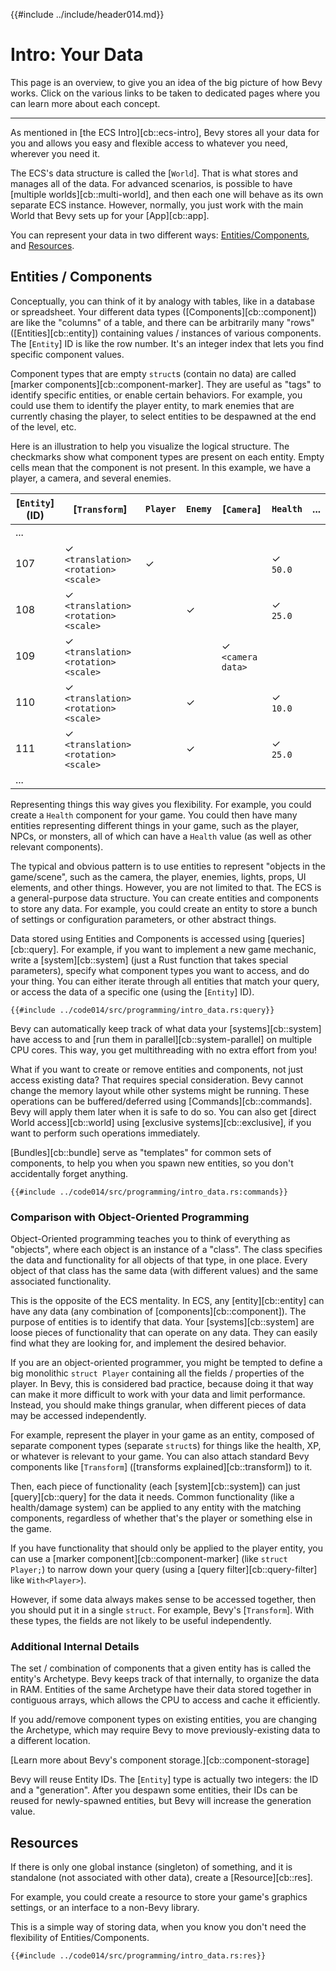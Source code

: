 {{#include ../include/header014.md}}

# Intro: Your Data

This page is an overview, to give you an idea of the big picture of how Bevy
works. Click on the various links to be taken to dedicated pages where you can
learn more about each concept.

---

As mentioned in [the ECS Intro][cb::ecs-intro], Bevy stores all your data for
you and allows you easy and flexible access to whatever you need, wherever you
need it.

The ECS's data structure is called the [`World`]. That is what
stores and manages all of the data. For advanced scenarios, is possible to
have [multiple worlds][cb::multi-world], and then each one will behave as
its own separate ECS instance. However, normally, you just work with the
main World that Bevy sets up for your [App][cb::app].

You can represent your data in two different ways:
[Entities/Components](#entities--components), and [Resources](#resources).

## Entities / Components

Conceptually, you can think of it by analogy with tables, like in a database or
spreadsheet. Your different data types ([Components][cb::component]) are like
the "columns" of a table, and there can be arbitrarily many "rows"
([Entities][cb::entity]) containing values / instances of various components.
The [`Entity`] ID is like the row number. It's an integer index
that lets you find specific component values.

Component types that are empty `struct`s (contain no data) are called [marker
components][cb::component-marker]. They are useful as "tags" to identify
specific entities, or enable certain behaviors. For example, you could use them
to identify the player entity, to mark enemies that are currently chasing the
player, to select entities to be despawned at the end of the level, etc.

Here is an illustration to help you visualize the logical structure. The
checkmarks show what component types are present on each entity. Empty cells
mean that the component is not present. In this example, we have a player,
a camera, and several enemies.

|[`Entity`] (ID)|[`Transform`]|`Player`|`Enemy`|[`Camera`]|`Health`|...|
|---|---|---|---|---|---|---|
|...|||||||
|107|✓ `<translation>` `<rotation>` `<scale>`|✓|||✓ `50.0`||
|108|✓ `<translation>` `<rotation>` `<scale>`||✓||✓ `25.0`||
|109|✓ `<translation>` `<rotation>` `<scale>`|||✓ `<camera data>`|||
|110|✓ `<translation>` `<rotation>` `<scale>`||✓||✓ `10.0`||
|111|✓ `<translation>` `<rotation>` `<scale>`||✓||✓ `25.0`||
|...|||||||

Representing things this way gives you flexibility. For example, you could
create a `Health` component for your game. You could then have many entities
representing different things in your game, such as the player, NPCs, or
monsters, all of which can have a `Health` value (as well as other relevant
components).

The typical and obvious pattern is to use entities to represent "objects in the
game/scene", such as the camera, the player, enemies, lights, props, UI
elements, and other things. However, you are not limited to that. The ECS is a
general-purpose data structure. You can create entities and components to store
any data. For example, you could create an entity to store a bunch of settings
or configuration parameters, or other abstract things.

Data stored using Entities and Components is accessed using
[queries][cb::query]. For example, if you want to implement a new game
mechanic, write a [system][cb::system] (just a Rust function that takes
special parameters), specify what component types you want to access, and do
your thing. You can either iterate through all entities that match your query,
or access the data of a specific one (using the [`Entity`] ID).

```rust,no_run,noplayground
{{#include ../code014/src/programming/intro_data.rs:query}}
```

Bevy can automatically keep track of what data your [systems][cb::system] have
access to and [run them in parallel][cb::system-parallel] on multiple CPU
cores. This way, you get multithreading with no extra effort from you!

What if you want to create or remove entities and components, not just access
existing data? That requires special consideration. Bevy cannot change the
memory layout while other systems might be running. These operations can be
buffered/deferred using [Commands][cb::commands]. Bevy will apply them later
when it is safe to do so. You can also get [direct World access][cb::world]
using [exclusive systems][cb::exclusive], if you want to perform such
operations immediately.

[Bundles][cb::bundle] serve as "templates" for common sets of components, to
help you when you spawn new entities, so you don't accidentally forget anything.

```rust,no_run,noplayground
{{#include ../code014/src/programming/intro_data.rs:commands}}
```

### Comparison with Object-Oriented Programming

Object-Oriented programming teaches you to think of everything as "objects",
where each object is an instance of a "class". The class specifies the data
and functionality for all objects of that type, in one place. Every object
of that class has the same data (with different values) and the same
associated functionality.

This is the opposite of the ECS mentality. In ECS, any [entity][cb::entity] can
have any data (any combination of [components][cb::component]). The purpose of
entities is to identify that data. Your [systems][cb::system] are loose pieces
of functionality that can operate on any data. They can easily find what they
are looking for, and implement the desired behavior.

If you are an object-oriented programmer, you might be tempted to define a big
monolithic `struct Player` containing all the fields / properties of the player.
In Bevy, this is considered bad practice, because doing it that way can make it
more difficult to work with your data and limit performance. Instead, you should
make things granular, when different pieces of data may be accessed independently.

For example, represent the player in your game as an entity, composed of
separate component types (separate `struct`s) for things like the health, XP, or
whatever is relevant to your game. You can also attach standard Bevy components
like [`Transform`] ([transforms explained][cb::transform]) to it.

Then, each piece of functionality (each [system][cb::system]) can just
[query][cb::query] for the data it needs. Common functionality (like a
health/damage system) can be applied to any entity with the matching components,
regardless of whether that's the player or something else in the game.

If you have functionality that should only be applied to the player entity,
you can use a [marker component][cb::component-marker] (like `struct Player;`)
to narrow down your query (using a [query filter][cb::query-filter] like
`With<Player>`).

However, if some data always makes sense to be accessed together, then you
should put it in a single `struct`. For example, Bevy's [`Transform`].
With these types, the fields are not likely to be useful independently.

### Additional Internal Details

The set / combination of components that a given entity has is called the
entity's Archetype. Bevy keeps track of that internally, to organize the
data in RAM. Entities of the same Archetype have their data stored together
in contiguous arrays, which allows the CPU to access and cache it efficiently.

If you add/remove component types on existing entities, you are changing
the Archetype, which may require Bevy to move previously-existing data to
a different location.

[Learn more about Bevy's component storage.][cb::component-storage]

Bevy will reuse Entity IDs. The [`Entity`] type is actually
two integers: the ID and a "generation". After you despawn some entities,
their IDs can be reused for newly-spawned entities, but Bevy will increase
the generation value.

## Resources

If there is only one global instance (singleton) of something, and it is
standalone (not associated with other data), create a [Resource][cb::res].

For example, you could create a resource to store your game's graphics
settings, or an interface to a non-Bevy library.

This is a simple way of storing data, when you know you don't need the
flexibility of Entities/Components.

```rust,no_run,noplayground
{{#include ../code014/src/programming/intro_data.rs:res}}
```
